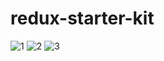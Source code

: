 # redux-starter-kit
![1](https://user-images.githubusercontent.com/26092150/48994738-d4669c80-f112-11e8-8de0-7123e18b2449.JPG)
![2](https://user-images.githubusercontent.com/26092150/48994743-d6c8f680-f112-11e8-8502-16ccdb538e9d.JPG)
![3](https://user-images.githubusercontent.com/26092150/48994748-da5c7d80-f112-11e8-812f-626cde91bcfb.JPG)
